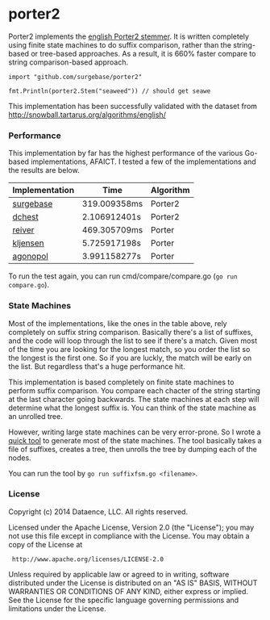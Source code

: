 porter2
=======

Porter2 implements the [english Porter2 stemmer](http://snowball.tartarus.org/algorithms/english/stemmer.html). It is written completely using finite state machines to do suffix comparison, rather than the string-based or tree-based approaches. As a result, it is 660% faster compare to string comparison-based approach.

```
import "github.com/surgebase/porter2"

fmt.Println(porter2.Stem("seaweed")) // should get seawe
```

This implementation has been successfully validated with the dataset from http://snowball.tartarus.org/algorithms/english/

### Performance

This implementation by far has the highest performance of the various Go-based implementations, AFAICT. I tested a few of the implementations and the results are below. 

| Implementation | Time | Algorithm |
|----------------|------|-----------|
| [surgebase](https://github.com/surgebase/porter2) | 319.009358ms | Porter2 |
| [dchest](https://github.com/dchest/stemmer) | 2.106912401s | Porter2 |
| [reiver](https://github.com/reiver/go-porterstemmer) | 469.305709ms | Porter |
| [kljensen](https://github.com/kljensen/snowball) | 5.725917198s | Porter |
| [agonopol](https://github.com/agonopol/go-stem) | 3.991158277s | Porter |

To run the test again, you can run cmd/compare/compare.go (`go run compare.go`).

### State Machines

Most of the implementations, like the ones in the table above, rely completely on suffix string comparison. Basically there's a list of suffixes, and the code will loop through the list to see if there's a match. Given most of the time you are looking for the longest match, so you order the list so the longest is the first one. So if you are luckly, the match will be early on the list. But regardless that's a huge performance hit.

This implementation is based completely on finite state machines to perform suffix comparison. You compare each chacter of the string starting at the last character going backwards. The state machines at each step will determine what the longest suffix is. You can think of the state machine as an unrolled tree. 

However, writing large state machines can be very error-prone. So I wrote a [quick tool](https://github.com/surgebase/porter2/tree/master/cmd/suffixfsm) to generate most of the state machines. The tool basically takes a file of suffixes, creates a tree, then unrolls the tree by dumping each of the nodes. 

You can run the tool by `go run suffixfsm.go <filename>`.

### License

Copyright (c) 2014 Dataence, LLC. All rights reserved.

Licensed under the Apache License, Version 2.0 (the "License");
you may not use this file except in compliance with the License.
You may obtain a copy of the License at

     http://www.apache.org/licenses/LICENSE-2.0

Unless required by applicable law or agreed to in writing, software
distributed under the License is distributed on an "AS IS" BASIS,
WITHOUT WARRANTIES OR CONDITIONS OF ANY KIND, either express or implied.
See the License for the specific language governing permissions and
limitations under the License.
